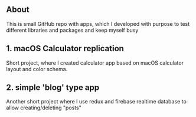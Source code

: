 ## About

This is small GitHub repo with apps, which I developed with purpose to test different libraries and packages and keep myself busy

## 1. macOS Calculator replication

Short project, where I created calculator app based on macOS calculator layout and color schema.

## 2. simple 'blog' type app

Another short project where I use redux and firebase realtime database to allow creating/deleting "posts"
